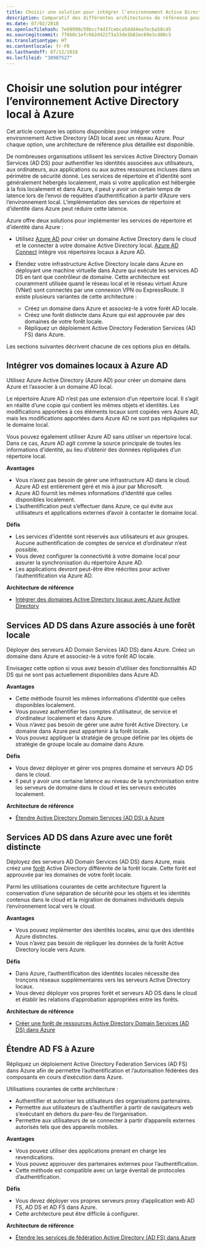 ```yaml
---
title: Choisir une solution pour intégrer l’environnement Active Directory local à Azure.
description: Comparatif des différentes architectures de référence pour intégrer l’environnement Active Directory local à Azure.
ms.date: 07/02/2018
ms.openlocfilehash: 7e89998c59bccf4d37cebca5ddd4ea7ecba58cd5
ms.sourcegitcommit: 776b8c1efc662d42273a33de3b82ec69e3cd80c5
ms.translationtype: HT
ms.contentlocale: fr-FR
ms.lasthandoff: 07/12/2018
ms.locfileid: "38987527"
---
```

# <a name="choose-a-solution-for-integrating-on-premises-active-directory-with-azure"></a>Choisir une solution pour intégrer l’environnement Active Directory local à Azure

Cet article compare les options disponibles pour intégrer votre environnement Active Directory (AD) local avec un réseau Azure. Pour chaque option, une architecture de référence plus détaillée est disponible.

De nombreuses organisations utilisent les services Active Directory Domain Services (AD DS) pour authentifier les identités associées aux utilisateurs, aux ordinateurs, aux applications ou aux autres ressources incluses dans un périmètre de sécurité donné. Les services de répertoire et d’identité sont généralement hébergés localement, mais si votre application est hébergée à la fois localement et dans Azure, il peut y avoir un certain temps de latence lors de l’envoi de requêtes d’authentification à partir d’Azure vers l’environnement local. L’implémentation des services de répertoire et d’identité dans Azure peut réduire cette latence.

Azure offre deux solutions pour implémenter les services de répertoire et d’identité dans Azure : 

* Utilisez [Azure AD][azure-active-directory] pour créer un domaine Active Directory dans le cloud et le connecter à votre domaine Active Directory local. [Azure AD Connect][azure-ad-connect] intègre vos répertoires locaux à Azure AD.

* Étendez votre infrastructure Active Directory locale dans Azure en déployant une machine virtuelle dans Azure qui exécute les services AD DS en tant que contrôleur de domaine. Cette architecture est couramment utilisée quand le réseau local et le réseau virtuel Azure (VNet) sont connectés par une connexion VPN ou ExpressRoute. Il existe plusieurs variantes de cette architecture : 

    - Créez un domaine dans Azure et associez-le à votre forêt AD locale.
    - Créez une forêt distincte dans Azure qui est approuvée par des domaines de votre forêt locale.
    - Répliquez un déploiement Active Directory Federation Services (AD FS) dans Azure. 

Les sections suivantes décrivent chacune de ces options plus en détails.

## <a name="integrate-your-on-premises-domains-with-azure-ad"></a>Intégrer vos domaines locaux à Azure AD

Utilisez Azure Active Directory (Azure AD) pour créer un domaine dans Azure et l’associer à un domaine AD local. 

Le répertoire Azure AD n’est pas une extension d’un répertoire local. Il s’agit en réalité d’une copie qui contient les mêmes objets et identités. Les modifications apportées à ces éléments locaux sont copiées vers Azure AD, mais les modifications apportées dans Azure AD ne sont pas répliquées sur le domaine local.

Vous pouvez également utiliser Azure AD sans utiliser un répertoire local. Dans ce cas, Azure AD agit comme la source principale de toutes les informations d’identité, au lieu d’obtenir des données répliquées d’un répertoire local.

**Avantages**

* Vous n’avez pas besoin de gérer une infrastructure AD dans le cloud. Azure AD est entièrement géré et mis à jour par Microsoft.
* Azure AD fournit les mêmes informations d’identité que celles disponibles localement.
* L’authentification peut s’effectuer dans Azure, ce qui évite aux utilisateurs et applications externes d’avoir à contacter le domaine local.

**Défis**

* Les services d’identité sont réservés aux utilisateurs et aux groupes. Aucune authentification de comptes de service et d’ordinateur n’est possible.
* Vous devez configurer la connectivité à votre domaine local pour assurer la synchronisation du répertoire Azure AD. 
* Les applications devront peut-être être réécrites pour activer l’authentification via Azure AD.

**Architecture de référence**

- [Intégrer des domaines Active Directory locaux avec Azure Active Directory][aad]

## <a name="ad-ds-in-azure-joined-to-an-on-premises-forest"></a>Services AD DS dans Azure associés à une forêt locale

Déployer des serveurs AD Domain Services (AD DS) dans Azure. Créez un domaine dans Azure et associez-le à votre forêt AD locale. 

Envisagez cette option si vous avez besoin d’utiliser des fonctionnalités AD DS qui ne sont pas actuellement disponibles dans Azure AD. 

**Avantages**

* Cette méthode fournit les mêmes informations d’identité que celles disponibles localement.
* Vous pouvez authentifier les comptes d’utilisateur, de service et d’ordinateur localement et dans Azure.
* Vous n’avez pas besoin de gérer une autre forêt Active Directory. Le domaine dans Azure peut appartenir à la forêt locale.
* Vous pouvez appliquer la stratégie de groupe définie par les objets de stratégie de groupe locale au domaine dans Azure.

**Défis**

* Vous devez déployer et gérer vos propres domaine et serveurs AD DS dans le cloud.
* Il peut y avoir une certaine latence au niveau de la synchronisation entre les serveurs de domaine dans le cloud et les serveurs exécutés localement.

**Architecture de référence**

- [Étendre Active Directory Domain Services (AD DS) à Azure][ad-ds]

## <a name="ad-ds-in-azure-with-a-separate-forest"></a>Services AD DS dans Azure avec une forêt distincte

Déployez des serveurs AD Domain Services (AD DS) dans Azure, mais créez une [forêt][ad-forest-defn] Active Directory différente de la forêt locale. Cette forêt est approuvée par les domaines de votre forêt locale.

Parmi les utilisations courantes de cette architecture figurent la conservation d’une séparation de sécurité pour les objets et les identités contenus dans le cloud et la migration de domaines individuels depuis l’environnement local vers le cloud.

**Avantages**

* Vous pouvez implémenter des identités locales, ainsi que des identités Azure distinctes.
* Vous n’avez pas besoin de répliquer les données de la forêt Active Directory locale vers Azure.

**Défis**

* Dans Azure, l’authentification des identités locales nécessite des tronçons réseaux supplémentaires vers les serveurs Active Directory locaux.
* Vous devez déployer vos propres forêt et serveurs AD DS dans le cloud et établir les relations d’approbation appropriées entre les forêts.

**Architecture de référence**

- [Créer une forêt de ressources Active Directory Domain Services (AD DS) dans Azure][ad-ds-forest]

## <a name="extend-ad-fs-to-azure"></a>Étendre AD FS à Azure

Répliquez un déploiement Active Directory Federation Services (AD FS) dans Azure afin de permettre l’authentification et l’autorisation fédérées des composants en cours d’exécution dans Azure. 

Utilisations courantes de cette architecture :

* Authentifier et autoriser les utilisateurs des organisations partenaires.
* Permettre aux utilisateurs de s’authentifier à partir de navigateurs web s’exécutant en dehors du pare-feu de l’organisation.
* Permettre aux utilisateurs de se connecter à partir d’appareils externes autorisés tels que des appareils mobiles. 

**Avantages**

* Vous pouvez utiliser des applications prenant en charge les revendications.
* Vous pouvez approuver des partenaires externes pour l’authentification.
* Cette méthode est compatible avec un large éventail de protocoles d’authentification.

**Défis**

* Vous devez déployer vos propres serveurs proxy d’application web AD FS, AD DS et AD FS dans Azure.
* Cette architecture peut être difficile à configurer.

**Architecture de référence**

- [Étendre les services de fédération Active Directory (AD FS) dans Azure][adfs]

<!-- links -->

[aad]: ./azure-ad.md
[ad-ds]: ./adds-extend-domain.md
[ad-ds-forest]: ./adds-forest.md
[ad-forest-defn]: /windows/desktop/AD/forests
[adfs]: ./adfs.md

[azure-active-directory]: /azure/active-directory-domain-services/active-directory-ds-overview
[azure-ad-connect]: /azure/active-directory/active-directory-aadconnect
